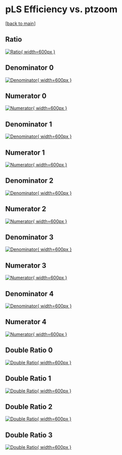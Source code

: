 # pLS Efficiency vs. ptzoom

[[back to main](./)]



## Ratio

[![Ratio](../mtv/var/pLS_loweta_11_-1_eff_ptzoom.png){ width=600px }](../mtv/var/pLS_loweta_11_-1_eff_ptzoom.pdf)

## Denominator 0

[![Denominator](../mtv/den/pLS_loweta_11_-1_eff_ptzoom_den0.png){ width=600px }](../mtv/den/pLS_loweta_11_-1_eff_ptzoom_den0.pdf)

## Numerator 0

[![Numerator](../mtv/num/pLS_loweta_11_-1_eff_ptzoom_num0.png){ width=600px }](../mtv/num/pLS_loweta_11_-1_eff_ptzoom_num0.pdf)

## Denominator 1

[![Denominator](../mtv/den/pLS_loweta_11_-1_eff_ptzoom_den1.png){ width=600px }](../mtv/den/pLS_loweta_11_-1_eff_ptzoom_den1.pdf)

## Numerator 1

[![Numerator](../mtv/num/pLS_loweta_11_-1_eff_ptzoom_num1.png){ width=600px }](../mtv/num/pLS_loweta_11_-1_eff_ptzoom_num1.pdf)

## Denominator 2

[![Denominator](../mtv/den/pLS_loweta_11_-1_eff_ptzoom_den2.png){ width=600px }](../mtv/den/pLS_loweta_11_-1_eff_ptzoom_den2.pdf)

## Numerator 2

[![Numerator](../mtv/num/pLS_loweta_11_-1_eff_ptzoom_num2.png){ width=600px }](../mtv/num/pLS_loweta_11_-1_eff_ptzoom_num2.pdf)

## Denominator 3

[![Denominator](../mtv/den/pLS_loweta_11_-1_eff_ptzoom_den3.png){ width=600px }](../mtv/den/pLS_loweta_11_-1_eff_ptzoom_den3.pdf)

## Numerator 3

[![Numerator](../mtv/num/pLS_loweta_11_-1_eff_ptzoom_num3.png){ width=600px }](../mtv/num/pLS_loweta_11_-1_eff_ptzoom_num3.pdf)

## Denominator 4

[![Denominator](../mtv/den/pLS_loweta_11_-1_eff_ptzoom_den4.png){ width=600px }](../mtv/den/pLS_loweta_11_-1_eff_ptzoom_den4.pdf)

## Numerator 4

[![Numerator](../mtv/num/pLS_loweta_11_-1_eff_ptzoom_num4.png){ width=600px }](../mtv/num/pLS_loweta_11_-1_eff_ptzoom_num4.pdf)

## Double Ratio 0

[![Double Ratio](../mtv/ratio/pLS_loweta_11_-1_eff_ptzoom_ratio0.png){ width=600px }](../mtv/ratio/pLS_loweta_11_-1_eff_ptzoom_ratio0.pdf)

## Double Ratio 1

[![Double Ratio](../mtv/ratio/pLS_loweta_11_-1_eff_ptzoom_ratio1.png){ width=600px }](../mtv/ratio/pLS_loweta_11_-1_eff_ptzoom_ratio1.pdf)

## Double Ratio 2

[![Double Ratio](../mtv/ratio/pLS_loweta_11_-1_eff_ptzoom_ratio2.png){ width=600px }](../mtv/ratio/pLS_loweta_11_-1_eff_ptzoom_ratio2.pdf)

## Double Ratio 3

[![Double Ratio](../mtv/ratio/pLS_loweta_11_-1_eff_ptzoom_ratio3.png){ width=600px }](../mtv/ratio/pLS_loweta_11_-1_eff_ptzoom_ratio3.pdf)

